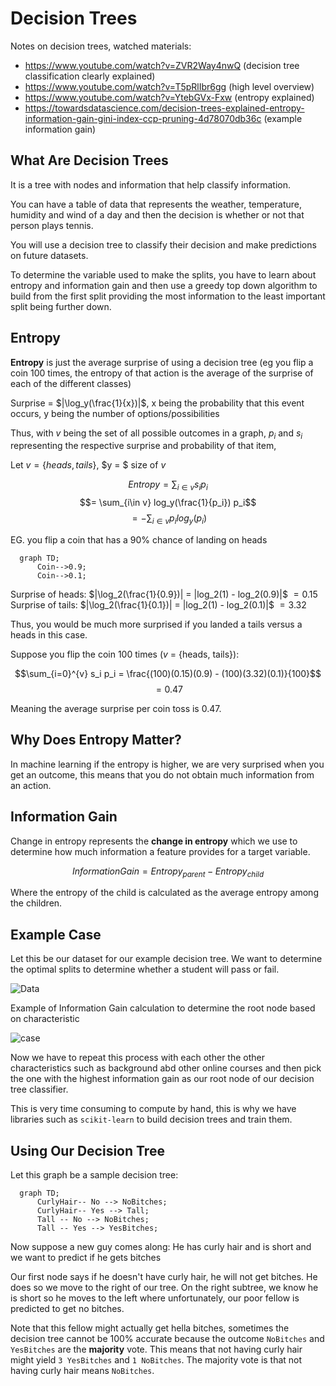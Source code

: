 # Decision Trees

Notes on decision trees, watched materials:

 - https://www.youtube.com/watch?v=ZVR2Way4nwQ (decision tree classification clearly explained)
 - https://www.youtube.com/watch?v=T5pRlIbr6gg  (high level overview)
 - https://www.youtube.com/watch?v=YtebGVx-Fxw (entropy explained)
 - https://towardsdatascience.com/decision-trees-explained-entropy-information-gain-gini-index-ccp-pruning-4d78070db36c (example information gain)

## What Are Decision Trees
It is a tree with nodes and information that help classify information. 

You can have a table of data that represents the weather, temperature, humidity and wind of a day and then the decision is whether or not that person plays tennis. 

You will use a decision tree to classify their decision and make predictions on future datasets. 

To determine the variable used to make the splits, you have to learn about entropy and information gain and then use a greedy top down algorithm to build from the first split providing the most information to the least important split being further down.


## Entropy 

**Entropy** is just the average surprise of using a decision tree (eg you flip a coin 100 times, the entropy of that action is the average of the surprise of each of the different classes)

Surprise = $|\log_y(\frac{1}{x})|$, x being the probability that this event occurs, y being the number of options/possibilities

Thus, with $v$ being the set of all possible outcomes in a graph, $p_i$ and $s_i$ representing the respective surprise and probability of that item, 

Let $v = \{heads, tails\}$, $y = $ size of $v$

$$Entropy = 
\sum_{i\in v} s_i p_i$$
$$= \sum_{i\in v} log_y(\frac{1}{p_i}) p_i$$
$$= -\sum_{i \in v} p_ilog_y(p_i)$$

EG. you flip a coin that has a 90% chance of landing on heads

```mermaid
  graph TD;
      Coin-->0.9;
      Coin-->0.1;
```
Surprise of heads:
$|\log_2(\frac{1}{0.9})| = |log_2(1) - log_2(0.9)|$
$= 0.15$
Surprise of tails: 
$|\log_2(\frac{1}{0.1})| = |log_2(1) - log_2(0.1)|$
$= 3.32$

Thus, you would be much more surprised if you landed a tails versus a heads in this case. 

Suppose you flip the coin 100 times ($v$ = {heads, tails}):

$$\sum_{i=0}^{v} s_i p_i = \frac{(100)(0.15)(0.9) - (100)(3.32)(0.1)}{100}$$
$$=0.47$$

Meaning the average surprise per coin toss is 0.47.

## Why Does Entropy Matter?

In machine learning if the entropy is higher, we are very surprised when you get an outcome, this means that you do not obtain much information from an action. 

## Information Gain

Change in entropy represents the **change in entropy** which we use to determine how much information a feature provides for a target variable. 

$$InformationGain = Entropy_{parent} - Entropy_{child}$$

Where the entropy of the child is calculated as the average entropy among the children. 

## Example Case

Let this be our dataset for our example decision tree. We want to determine the optimal splits to determine whether a student will pass or fail. 

![Data](https://miro.medium.com/v2/resize:fit:1012/format:webp/1*EaeZuk87YAliFj1ZRNH3fQ.png)  

Example of Information Gain calculation to determine the root node based on characteristic

![case](https://i.ibb.co/1LX9Q2g/IMG-3417.jpg)

Now we have to repeat this process with each other the other characteristics such as background abd other online courses and then pick the one with the highest information gain as our root node of our decision tree classifier. 

This is very time consuming to compute by hand, this is why we have libraries such as ```scikit-learn``` to build decision trees and train them. 

## Using Our Decision Tree

Let this graph be a sample decision tree:
 
```mermaid
  graph TD;
      CurlyHair-- No --> NoBitches;
      CurlyHair-- Yes --> Tall;
      Tall -- No --> NoBitches;
      Tall -- Yes --> YesBitches;
```

Now suppose a new guy comes along: He has curly hair and is short and we want to predict if he gets bitches

Our first node says if he doesn't have curly hair, he will not get bitches. He does so we move to the right of our tree. On the right subtree, we know he is short so he moves to the left where unfortunately, our poor fellow is predicted to get no bitches. 

Note that this fellow might actually get hella bitches, sometimes the decision tree cannot be 100% accurate because the outcome ```NoBitches``` and ```YesBitches``` are the **majority** vote. This means that not having curly hair might yield ```3 YesBitches``` and ```1 NoBitches```. The majority vote is that not having curly hair means ```NoBitches```. 